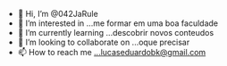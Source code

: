 - 👋 Hi, I’m @042JaRule
- 👀 I’m interested in ...me formar em uma boa faculdade
- 🌱 I’m currently learning ...descobrir novos conteudos
- 💞️ I’m looking to collaborate on ...oque precisar 
- 📫 How to reach me ...lucaseduardobk@gmail.com

<!---
042JaRule/042JaRule is a ✨ special ✨ repository because its `README.md` (this file) appears on your GitHub profile.
You can click the Preview link to take a look at your changes.
--->
